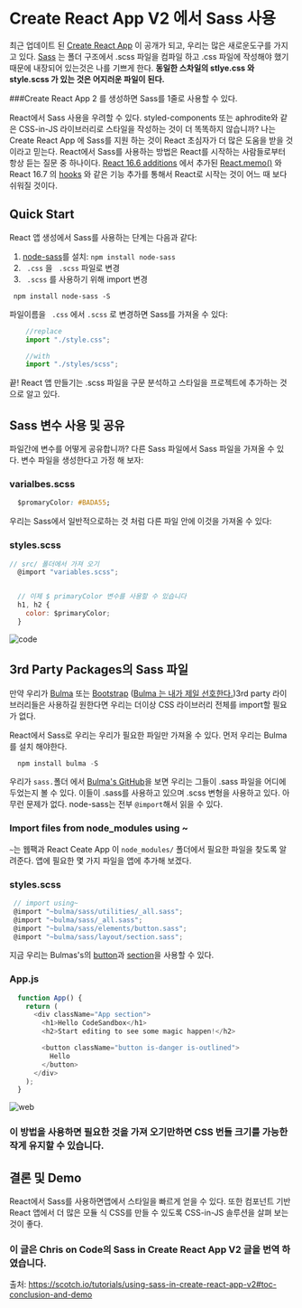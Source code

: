 # Create React App V2 에서 Sass 사용

최근 업데이트 된 [Create React App](https://scotch.io/tutorials/whats-new-in-create-react-app-2) 이 공개가 되고, 우리는 많은 새로운도구를 가지고 있다. [Sass](https://sass-lang.com/) 는 폴더 구조에서 .scss 파일을 컴파일 하고 .css 파일에 작성해야 했기 때문에 내장되어 있는것은 나를 기쁘게 한다. **동일한 스차일의 stlye.css 와 style.scss 가 있는 것은 어지러운 파일이 된다.**

###Create React App 2 를 생성하면 Sass를 1줄로 사용할 수 있다.

React에서 Sass 사용을 우려할 수 있다. styled-components 또는 aphrodite와 같은 CSS-in-JS 라이브러리로 스타일을 작성하는 것이 더 똑똑하지 않습니까? 나는 Create React App 에 Sass를 지원 하는 것이 React 초심자가 더 많은 도움을 받을 것이라고 믿는다. React에서 Sass를 사용하는 방법은 React를 시작하는 사람들로부터 항상 듣는 질문 중 하나이다. [React 16.6 additions](https://scotch.io/bar-talk/whats-new-in-react-166) 에서 추가된 [React.memo()](https://scotch.io/tutorials/react-166-reactmemo-for-functional-components-rendering-control) 와 React 16.7 의 [hooks](https://scotch.io/tutorials/getting-started-with-react-hooks) 와 같은 기능 추가를 통해서 React로 시작는 것이 어느 때 보다 쉬워질 것이다.

## Quick Start
React 앱 생성에서 Sass를 사용하는 단계는 다음과 같다:

1. [node-sass](https://www.npmjs.com/package/node-sass)를 설치: ``` npm install node-sass ```
2. ``` .css``` 을 ``` .scss``` 파일로 변경
3. ``` .scss``` 를 사용하기 위해 import 변경

``` npm install node-sass -S```

파일이름을 ``` .css``` 에서 ```.scss``` 로 변경하면 Sass를 가져올 수 있다:

``` javascript
    //replace
    import "./style.css";

    //with
    import "./styles/scss";
```

끝! React 앱 만들기는 .scss 파일을 구문 분석하고 스타일을 프로젝트에 추가하는 것으로 알고 있다.

## Sass 변수 사용 및 공유
파일간에 변수를 어떻게 공유합니까? 다른 Sass 파일에서 Sass 파일을 가져올 수 있다. 변수 파일을 생성한다고 가정 해 보자:

### varialbes.scss
``` css
  $promaryColor: #BADA55;
```

우리는 Sass에서 일반적으로하는 것 처럼 다른 파일 안에 이것을 가져올 수 있다:

### styles.scss
```javascript 
// src/ 폴더에서 가져 오기
  @import "variables.scss";


  // 이제 $ primaryColor 변수를 사용할 수 있습니다
  h1, h2 {
    color: $primaryColor;
  }
```
![code](https://scotch-res.cloudinary.com/image/upload/dpr_2,w_800,q_auto:good,f_auto/v1541437135/gs3gvh1flym0m1yb9rxm.png)

## 3rd Party Packages의 Sass 파일
만약 우리가 [Bulma](https://bulma.io/) 또는 [Bootstrap](https://getbootstrap.com/) ([Bulma 는 내가 제일 선호한다.](https://scotch.io/bar-talk/get-to-know-bulma-my-current-favorite-css-framework))3rd party 라이브러리들은 사용하길 원한다면 우리는 더이상 CSS 라이브러리 전체를 import할 필요가 없다. 

React에서 Sass로 우리는 우리가 필요한 파일만 가져올 수 있다. 먼저 우리는 Bulma를 설치 해야한다.
``` javascript 
  npm install bulma -S
```

우리가  ```sass.```폴더 에서 [Bulma's GitHub](https://github.com/jgthms/bulma)을 보면 우리는 그들이 .sass 파일을 어디에 두었는지 볼 수 있다. 이들이 .sass를 사용하고 있으며 .scss 변형을 사용하고 있다. 아무런 문제가 없다. node-sass는 전부 ```@import```해서 읽을 수 있다. 

### Import files from node_modules using ~

```~```는 웹팩과 React Ceate App 이 ```node_modules/``` 폴더에서 필요한 파일을 찾도록 알려준다. 앱에 필요한 몇 가지 파일을 앱에 추가해 보겠다.

### styles.scss

```javascript 
 // import using~
 @import "~bulma/sass/utilities/_all.sass";
 @import "~bulma/sass/_all.sass";
 @import "~bulma/sass/elements/button.sass";
 @import "~bulma/sass/layout/section.sass";
```

지금 우리는 Bulmas's의 [button](https://bulma.io/documentation/elements/button/)과 [section](https://bulma.io/documentation/layout/section/)을 사용할 수 있다.

### App.js

``` javascript 
  function App() {
    return (
      <div className="App section">
        <h1>Hello CodeSandbox</h1>
        <h2>Start editing to see some magic happen!</h2>

        <button className="button is-danger is-outlined">
          Hello
        </button>
      </div>
    );
  }
```

![web](https://scotch-res.cloudinary.com/image/upload/dpr_2,w_700,q_auto:good,f_auto/v1541437120/qikmryvs0h16wsbdrsns.png)

### 이 방법을 사용하면 필요한 것을 가져 오기만하면 CSS 번들 크기를 가능한 작게 유지할 수 있습니다.

## 결론 및 Demo

React에서 Sass를 사용하면앱에서 스타일을 빠르게 얻을 수 있다. 또한 컴포넌트 기반 React 앱에서 더 많은 모듈 식 CSS를 만들 수 있도록 CSS-in-JS 솔루션을 살펴 보는것이 좋다.

### 이 글은 Chris on Code의 Sass in Create React App V2 글을 번역 하였습니다. 
출처: <https://scotch.io/tutorials/using-sass-in-create-react-app-v2#toc-conclusion-and-demo>